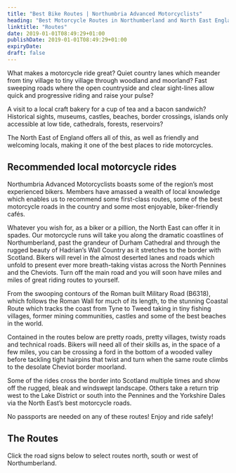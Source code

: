 ```yaml
---
title: "Best Bike Routes | Northumbria Advanced Motorcyclists"
heading: "Best Motorcycle Routes in Northumberland and North East England"
linktitle: "Routes"
date: 2019-01-01T08:49:29+01:00
publishDate: 2019-01-01T08:49:29+01:00
expiryDate: 
draft: false
---
```


What makes a motorcycle ride great? Quiet country lanes which meander from tiny village to tiny village through woodland and moorland? Fast sweeping roads where the open countryside and clear sight-lines allow quick and progressive riding and raise your pulse?

A visit to a local craft bakery for a cup of tea and a bacon sandwich? Historical sights, museums, castles, beaches, border crossings, islands only accessible at low tide, cathedrals, forests, reservoirs?

The North East of England offers all of this, as well as friendly and welcoming locals, making it one of the best places to ride motorcycles.

## Recommended local motorcycle rides
Northumbria Advanced Motorcyclists boasts some of the region’s most experienced bikers. Members have amassed a wealth of local knowledge which enables us to recommend some first-class routes, some of the best motorcycle roads in the country and some most enjoyable, biker-friendly cafés.

Whatever you wish for, as a biker or a pillion, the North East can offer it in spades. Our motorcycle runs will take you along the dramatic coastlines of Northumberland, past the grandeur of Durham Cathedral and through the rugged beauty of Hadrian’s Wall Country as it stretches to the border with Scotland. Bikers will revel in the almost deserted lanes and roads which unfold to present ever more breath-taking vistas across the North Pennines and the Cheviots. Turn off the main road and you will soon have miles and miles of great riding routes to yourself.

From the swooping contours of the Roman built Military Road (B6318), which follows the Roman Wall for much of its length, to the stunning Coastal Route which tracks the coast from Tyne to Tweed taking in tiny fishing villages, former mining communities, castles and some of the best beaches in the world.

Contained in the routes below are pretty roads, pretty villages, twisty roads and technical roads. Bikers will need all of their skills as, in the space of a few miles, you can be crossing a ford in the bottom of a wooded valley before tackling tight hairpins that twist and turn when the same route climbs to the desolate Cheviot border moorland.

Some of the rides cross the border into Scotland multiple times and show off the rugged, bleak and windswept landscape. Others take a return trip west to the Lake District or south into the Pennines and the Yorkshire Dales via the North East’s best motorcycle roads.

No passports are needed on any of these routes! Enjoy and ride safely!

## The Routes
Click the road signs below to select routes north, south or west of Northumberland.